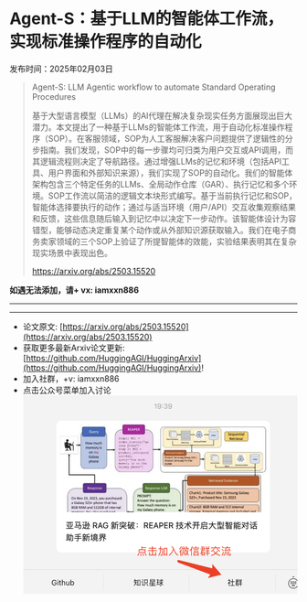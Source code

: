 # Agent-S：基于LLM的智能体工作流，实现标准操作程序的自动化
发布时间：2025年02月03日


> Agent-S: LLM Agentic workflow to automate Standard Operating Procedures
>
> 基于大型语言模型（LLMs）的AI代理在解决复杂现实任务方面展现出巨大潜力。本文提出了一种基于LLMs的智能体工作流，用于自动化标准操作程序（SOP）。在客服领域，SOP为人工客服解决客户问题提供了逻辑性的分步指南。我们发现，SOP中的每一步骤均可归类为用户交互或API调用，而其逻辑流程则决定了导航路径。通过增强LLMs的记忆和环境（包括API工具、用户界面和外部知识来源），我们实现了SOP的自动化。我们的智能体架构包含三个特定任务的LLMs、全局动作仓库（GAR）、执行记忆和多个环境。SOP工作流以简洁的逻辑文本块形式编写。基于当前执行记忆和SOP，智能体选择要执行的动作；通过与适当环境（用户/API）交互收集观察结果和反馈，这些信息随后输入到记忆中以决定下一步动作。该智能体设计为容错型，能够动态决定重复某个动作或从外部知识源获取输入。我们在电子商务卖家领域的三个SOP上验证了所提智能体的效能，实验结果表明其在复杂现实场景中表现出色。
>
> https://arxiv.org/abs/2503.15520

**如遇无法添加，请+ vx: iamxxn886**
<hr />


<hr />

- 论文原文: [https://arxiv.org/abs/2503.15520](https://arxiv.org/abs/2503.15520)
- 获取更多最新Arxiv论文更新: [https://github.com/HuggingAGI/HuggingArxiv](https://github.com/HuggingAGI/HuggingArxiv)!
- 加入社群，+v: iamxxn886
- 点击公众号菜单加入讨论
![](https://raw.githubusercontent.com/HuggingAGI/wx_assets/main/2024/07/31/1722434818326-94339e92-22f1-4472-9d27-fed232f70b5d.jpeg)